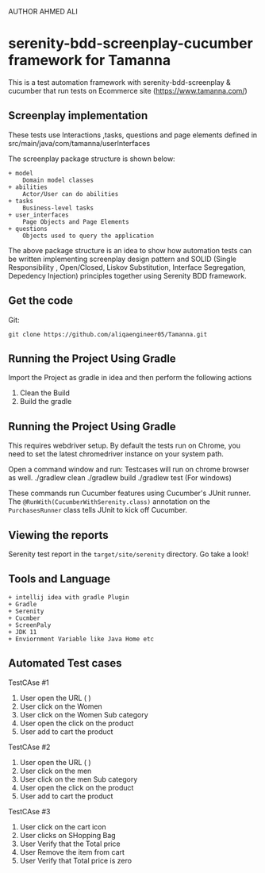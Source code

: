 AUTHOR AHMED ALI

# serenity-bdd-screenplay-cucumber framework for Tamanna

This is a test automation framework with serenity-bdd-screenplay & cucumber that run tests on Ecommerce site (https://www.tamanna.com/)
## Screenplay implementation

These tests use Interactions ,tasks, questions and page elements defined in src/main/java/com/tamanna/userInterfaces

The screenplay package structure is shown below:
````
+ model
    Domain model classes
+ abilities
    Actor/User can do abilities
+ tasks
    Business-level tasks
+ user_interfaces
    Page Objects and Page Elements
+ questions
    Objects used to query the application
````

The above package structure is an idea to show how automation tests can be written implementing
screenplay design pattern and SOLID (Single Responsibility , Open/Closed, Liskov Substitution,
Interface Segregation, Depedency Injection) principles together using Serenity BDD framework.


## Get the code

Git:

    git clone https://github.com/aliqaengineer05/Tamanna.git

## Running the Project Using Gradle
Import the Project as gradle in idea and then perform the following actions 

1. Clean the Build
2. Build the gradle

## Running the Project Using Gradle
This requires webdriver setup. By default the tests run on Chrome, you need to set the latest chromedriver instance on your system path.

Open a command window and run: Testcases will run on chrome browser as well.
    ./gradlew clean
    ./gradlew build
    ./gradlew test  (For windows)

These commands run Cucumber features using Cucumber's JUnit runner. The `@RunWith(CucumberWithSerenity.class)` annotation on the `PurchasesRunner`
class tells JUnit to kick off Cucumber.

## Viewing the reports
Serenity test report in the `target/site/serenity` directory. Go take a look!



## Tools and Language
````
+ intellij idea with gradle Plugin
+ Gradle
+ Serenity
+ Cucmber
+ ScreenPaly
+ JDK 11
+ Enviornment Variable like Java Home etc
````

## Automated Test cases
TestCAse #1
1. User open the URL ( )
2. User click on the Women
3. User click on the Women Sub category
4. User open the click on the product
5. User add to cart the product

TestCAse #2
1. User open the URL ( )
2. User click on the men
3. User click on the men Sub category
4. User open the click on the product
5. User add to cart the product

TestCAse #3
1. User click on the cart icon
2. User clicks on SHopping Bag
3. User Verify that the Total price
4. User Remove the item from cart
5. User Verify that Total price is zero
